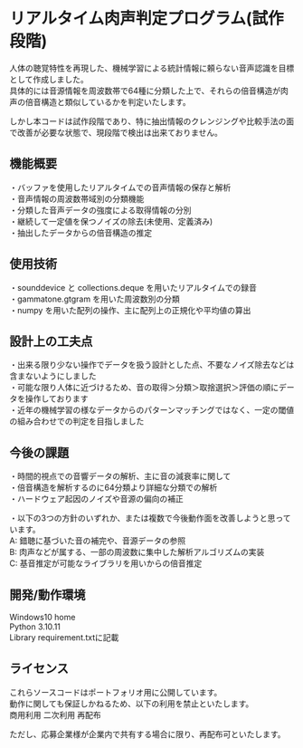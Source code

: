 # リアルタイム肉声判定プログラム(試作段階)
人体の聴覚特性を再現した、機械学習による統計情報に頼らない音声認識を目標として作成しました。  
具体的には音源情報を周波数帯で64種に分類した上で、それらの倍音構造が肉声の倍音構造と類似しているかを判定いたします。

しかし本コードは試作段階であり、特に抽出情報のクレンジングや比較手法の面で改善が必要な状態で、現段階で検出は出来ておりません。

## 機能概要
・バッファを使用したリアルタイムでの音声情報の保存と解析  
・音声情報の周波数帯域別の分類機能  
・分類した音声データの強度による取得情報の分別  
・継続して一定値を保つノイズの除去(未使用、定義済み)  
・抽出したデータからの倍音構造の推定

## 使用技術
・sounddevice と collections.deque を用いたリアルタイムでの録音  
・gammatone.gtgram を用いた周波数別の分類  
・numpy を用いた配列の操作、主に配列上の正規化や平均値の算出

## 設計上の工夫点
・出来る限り少ない操作でデータを扱う設計とした点、不要なノイズ除去などは含まないようにしました  
・可能な限り人体に近づけるため、音の取得＞分類＞取捨選択＞評価の順にデータを操作しております  
・近年の機械学習の様なデータからのパターンマッチングではなく、一定の閾値の組み合わせでの判定を目指しました

## 今後の課題
・時間的視点での音響データの解析、主に音の減衰率に関して  
・倍音構造を解析するのに64分類より詳細な分類での解析  
・ハードウェア起因のノイズや音源の偏向の補正

・以下の3つの方針のいずれか、または複数で今後動作面を改善しようと思っています。  
A: 錯聴に基づいた音の補完や、音源データの参照  
B: 肉声などが属する、一部の周波数に集中した解析アルゴリズムの実装  
C: 基音推定が可能なライブラリを用いからの倍音推定  

## 開発/動作環境
Windows10 home  
Python 3.10.11  
Library requirement.txtに記載

## ライセンス
これらソースコードはポートフォリオ用に公開しています。  
動作に関しても保証しかねるため、以下の利用を禁止といたします。  
商用利用 二次利用 再配布

ただし、応募企業様が企業内で共有する場合に限り、再配布可といたします。
